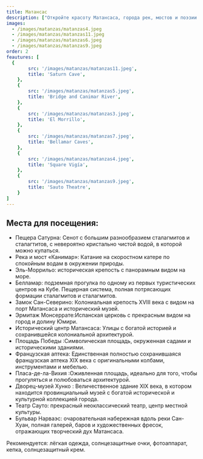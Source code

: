 ```yaml
---
title: Матансас
description: ["Откройте красоту Матансаса, города рек, мостов и поэзии. Здесь сочетаются история, природа и культура: от мистических пещер и речных пейзажей до смотровых площадок и улиц, полных колониального очарования. Возьмите возможность познакомиться с “Афинами Кубы” и насладитесь незабываемым туром, который позволит вам больше узнать  об Острове Свободы."]
images:
  - /images/matanzas/matanzas4.jpeg
  - /images/matanzas/matanzas11.jpeg
  - /images/matanzas/matanzas6.jpeg
  - /images/matanzas/matanzas9.jpeg
order: 2
feautures: [
  {
        src: '/images/matanzas/matanzas11.jpeg',
        title: 'Saturn Cave',
    },
    {
        src: '/images/matanzas/matanzas5.jpeg',
        title: 'Bridge and Canimar River',
    },
    {
        src: '/images/matanzas/matanzas3.jpeg',
        title: 'El Morrillo',
    },
    {
        src: '/images/matanzas/matanzas7.jpeg',
        title: 'Bellamar Caves',
    },
    {
        src: '/images/matanzas/matanzas4.jpeg',
        title: 'Square Vigía',
    },
    {
        src: '/images/matanzas/matanzas9.jpeg',
        title: 'Sauto Theatre',
    }
]
---
```



<section class="mb-10">
  <h2 class="text-2xl lg:text-3xl font-bold text-gray-900 mb-6 border-b-2 border-blue-500 pb-2">
    Места для посещения:
  </h2>

  <ul class="space-y-3 lg:space-y-4">
       <li class="flex items-start space-x-3 text-gray-700 leading-relaxed">
      <span class="inline-block w-2 h-2 bg-blue-500 rounded-full mt-2 flex-shrink-0"></span>
      <span class="text-sm lg:text-base">Пещера Сатурна: Сенот с большим разнообразием сталагмитов и сталагтитов, с невероятно кристально чистой водой, в которой можно купаться.</span>
    </li>
    <li class="flex items-start space-x-3 text-gray-700 leading-relaxed">
      <span class="inline-block w-2 h-2 bg-blue-500 rounded-full mt-2 flex-shrink-0"></span>
      <span class="text-sm lg:text-base">Река и мост  «Канимар»: Катание на скоростном катере по спокойным водам в окружении природы.</span>
    </li>
    <li class="flex items-start space-x-3 text-gray-700 leading-relaxed">
      <span class="inline-block w-2 h-2 bg-blue-500 rounded-full mt-2 flex-shrink-0"></span>
      <span class="text-sm lg:text-base">Эль-Моррильо: историческая крепость с панорамным видом на море.</span>
    </li>
    <li class="flex items-start space-x-3 text-gray-700 leading-relaxed">
      <span class="inline-block w-2 h-2 bg-blue-500 rounded-full mt-2 flex-shrink-0"></span>
      <span class="text-sm lg:text-base">Белламар: подземная прогулка по одному из первых туристических центров на Кубе. Пещерная система, полная потрясающих формации сталагмитов и сталагмитов.</span>
    </li>
    <li class="flex items-start space-x-3 text-gray-700 leading-relaxed">
      <span class="inline-block w-2 h-2 bg-blue-500 rounded-full mt-2 flex-shrink-0"></span>
      <span class="text-sm lg:text-base">Замок Сан-Северино: Колониальная крепость XVIII века с видом на порт Матансаса и исторический музей.</span>
    </li>
    <li class="flex items-start space-x-3 text-gray-700 leading-relaxed">
      <span class="inline-block w-2 h-2 bg-blue-500 rounded-full mt-2 flex-shrink-0"></span>
      <span class="text-sm lg:text-base">Эрмитаж Монсеррате:Испанская церковь с прекрасным видом на город и долину Юмири.</span>
    </li>
    <li class="flex items-start space-x-3 text-gray-700 leading-relaxed">
      <span class="inline-block w-2 h-2 bg-blue-500 rounded-full mt-2 flex-shrink-0"></span>
      <span class="text-sm lg:text-base">Исторический центр Матансаса: Улицы с богатой историей и сохранившейся колониальной архитектурой.</span>
    </li>
        <li class="flex items-start space-x-3 text-gray-700 leading-relaxed">
      <span class="inline-block w-2 h-2 bg-blue-500 rounded-full mt-2 flex-shrink-0"></span>
      <span class="text-sm lg:text-base">Площадь Победы :Символическая площадь, окруженная садами и историческими зданиями. </span>
    </li>
        <li class="flex items-start space-x-3 text-gray-700 leading-relaxed">
      <span class="inline-block w-2 h-2 bg-blue-500 rounded-full mt-2 flex-shrink-0"></span>
      <span class="text-sm lg:text-base">Французская аптека: Единственная полностью сохранившаяся французская аптека XIX века с оригинальными колбами, инструментами и мебелью.</span>
    </li>
        <li class="flex items-start space-x-3 text-gray-700 leading-relaxed">
      <span class="inline-block w-2 h-2 bg-blue-500 rounded-full mt-2 flex-shrink-0"></span>
      <span class="text-sm lg:text-base">Пласа-де-ла-Вихия :Оживленная площадь, идеально для того, чтобы прогуляться и полюбоваться архитектурой.</span>
    </li>
        <li class="flex items-start space-x-3 text-gray-700 leading-relaxed">
      <span class="inline-block w-2 h-2 bg-blue-500 rounded-full mt-2 flex-shrink-0"></span>
      <span class="text-sm lg:text-base">Дворец-музей Хунко : Величественное здание XIX века, в котором находится провинциальный музей с богатой исторической и культурной коллекцией города.</span>
    </li>
        <li class="flex items-start space-x-3 text-gray-700 leading-relaxed">
      <span class="inline-block w-2 h-2 bg-blue-500 rounded-full mt-2 flex-shrink-0"></span>
      <span class="text-sm lg:text-base">Театр Сауто: прекрасный неоклассический театр, центр местной культуры.</span>
    </li>
        <li class="flex items-start space-x-3 text-gray-700 leading-relaxed">
      <span class="inline-block w-2 h-2 bg-blue-500 rounded-full mt-2 flex-shrink-0"></span>
      <span class="text-sm lg:text-base">Бульвар Нарваэс: очаровательная набережная вдоль реки Сан-Хуан, полная галерей, баров и художественных фресок, отражающих творческий дух Матансаса.</span>
    </li>
  </ul>
</section>

<div class="bg-gradient-to-r from-yellow-50 to-orange-50 border-l-4 border-yellow-400 p-4 lg:p-6 rounded-r-lg mb-8">
  <p class="text-sm lg:text-base text-gray-800 leading-relaxed">
    <span class="font-bold text-yellow-700">Рекомендуется:</span>
    <span class="ml-2">лёгкая одежда, солнцезащитные очки, фотоаппарат, кепка, солнцезащитный крем.</span>
  </p>
</div>